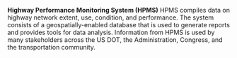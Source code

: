 **Highway Performance Monitoring System (HPMS)**
HPMS compiles data on highway network extent, use, condition, and performance. The system consists of a geospatially-enabled database that is used to generate reports and provides tools for data analysis. Information from HPMS is used by many stakeholders across the US DOT, the Administration, Congress, and the transportation community.

